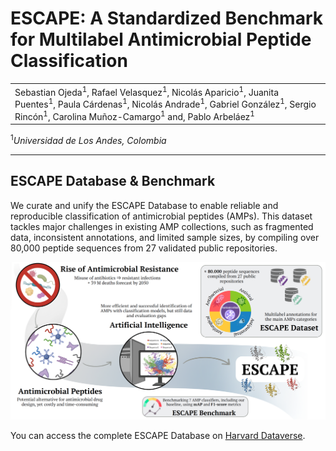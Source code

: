 # ESCAPE: A Standardized Benchmark for Multilabel Antimicrobial Peptide Classification

<table>
    <tr>
        <td>
            Sebastian Ojeda<sup>1</sup>, Rafael Velasquez<sup>1</sup>, Nicolás Aparicio<sup>1</sup>, Juanita Puentes<sup>1</sup>, Paula Cárdenas<sup>1</sup>, Nicolás Andrade<sup>1</sup>, Gabriel González<sup>1</sup>, Sergio Rincón<sup>1</sup>, Carolina Muñoz-Camargo<sup>1</sup> and, Pablo Arbeláez<sup>1</sup>
        </td>
    </tr>
</table>
<sup>1</sup><em>Universidad de Los Andes, Colombia</em>

___________


## ESCAPE Database & Benchmark

We curate and unify the ESCAPE Database to enable reliable and reproducible classification of antimicrobial peptides (AMPs). This dataset tackles major challenges in existing AMP collections, such as fragmented data, inconsistent annotations, and limited sample sizes, by compiling over 80,000 peptide sequences from 27 validated public repositories.

<p align="center">
<img src="Figures/overview_ESCAPE.png" width="800">
</p>

You can access the complete ESCAPE Database on [Harvard Dataverse](https://doi.org/10.7910/DVN/C69MCD).
